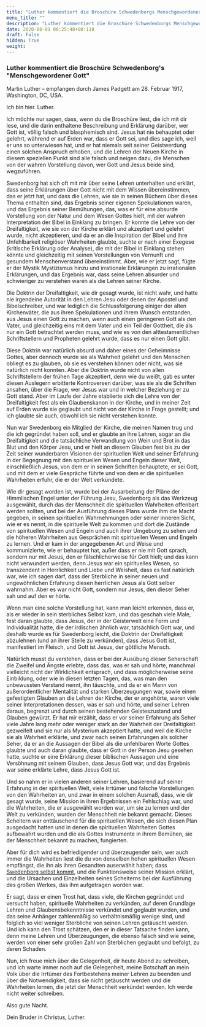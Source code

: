 ```yaml
---
title: "Luther kommentiert die Broschüre Schwedenborgs Menschgewordener Gott"
menu_title: ""
description: "Luther kommentiert die Broschüre Schwedenborgs Menschgewordener Gott"
date: 2020-08-01 06:25:48+00:118
draft: False
hidden: True
weight:
---
```

### Luther kommentiert die Broschüre Schwedenborg's "Menschgewordener Gott"

Martin Luther – empfangen durch James Padgett am 28. Februar 1917, Washington, DC, USA.

Ich bin hier. Luther.

Ich möchte nur sagen, dass, wenn du die Broschüre liest, die ich mit dir lese, und die darin enthaltene Beschreibung und Erklärung darüber, wer Gott ist, völlig falsch und blasphemisch sind. Jesus hat nie behauptet oder gelehrt, während er auf Erden war, dass er Gott sei, und dies sage ich, weil er uns so unterwiesen hat, und er hat niemals seit seiner Geistwerdung einen solchen Anspruch erhoben, und die Lehren der Neuen Kirche in diesem speziellen Punkt sind alle falsch und neigen dazu, die Menschen von der wahren Vorstellung davon, wer Gott und Jesus beide sind, wegzuführen.

Swedenborg hat sich oft mit mir über seine Lehren unterhalten und erklärt, dass seine Erklärungen über Gott nicht mit dem Wissen übereinstimmen, das er jetzt hat, und dass die Lehren, wie sie in seinen Büchern über dieses Thema enthalten sind, das Ergebnis seiner eigenen Spekulationen waren, und das Ergebnis seiner Bemühungen, das, was er für eine absurde Vorstellung von der Natur und dem Wesen Gottes hielt, mit der wahren Interpretation der Bibel in Einklang zu bringen. Er konnte die Lehre von der Dreifaltigkeit, wie sie von der Kirche erklärt und akzeptiert und gelehrt wurde, nicht akzeptieren, und da er an die Inspiration der Bibel und ihre Unfehlbarkeit religiöser Wahrheiten glaubte, suchte er nach einer Exegese (kritische Erklärung oder Analyse), die mit der Bibel in Einklang stehen könnte und gleichzeitig mit seinen Vorstellungen von Vernunft und gesundem Menschenverstand übereinstimmt. Aber, wie er jetzt sagt, fügte er der Mystik Mystizismus hinzu und irrationale Erklärungen zu irrationalen Erklärungen, und das Ergebnis war, dass seine Lehren absurder und schwieriger zu verstehen waren als die Lehren seiner Kirche.

Die Doktrin der Dreifaltigkeit, wie dir gesagt wurde, ist nicht wahr, und hatte nie irgendeine Autorität in den Lehren Jesu oder denen der Apostel und Bibelschreiber, und war lediglich die Schlussfolgerung einiger der alten Kirchenväter, die aus ihren Spekulationen und ihrem Wunsch entstanden, aus Jesus einen Gott zu machen, wenn auch einen geringeren Gott als den Vater, und gleichzeitig eins mit dem Vater und ein Teil der Gottheit, die als nur ein Gott betrachtet werden muss, und wie es von den alttestamentlichen Schriftstellern und Propheten gelehrt wurde, dass es nur einen Gott gibt.

Diese Doktrin war natürlich absurd und daher eines der Geheimnisse Gottes, aber dennoch wurde sie als Wahrheit gelehrt und den Menschen obliegt es zu glauben, ob sie es verstehen können oder nicht, was sie natürlich nicht konnten. Aber die Doktrin wurde nicht von allen Schriftstellern der frühen Tage akzeptiert, denn wie du weißt, gab es unter diesen Auslegern erbitterte Kontroversen darüber, was sie als die Schriften ansahen, über die Frage, wer Jesus war und in welcher Beziehung er zu Gott stand. Aber im Laufe der Jahre etablierte sich die Lehre von der Dreifaltigkeit fest als ein Glaubenskanon in der Kirche, und in meiner Zeit auf Erden wurde sie geglaubt und nicht von der Kirche in Frage gestellt; und ich glaubte sie auch, obwohl ich sie nicht verstehen konnte.

Nun war Swedenborg ein Mitglied der Kirche, die meinen Namen trug und die ich gegründet haben soll, und er glaubte an ihre Lehren, sogar an die Dreifaltigkeit und die tatsächliche Verwandlung von Wein und Brot in das Blut und den Körper Jesu, und er hielt an diesem Glauben fest bis zu der Zeit seiner wunderbaren Visionen der spirituellen Welt und seiner Erfahrung in der Begegnung mit den spirituellen Wesen und Engeln dieser Welt, einschließlich Jesus, von dem er in seinen Schriften behauptete, er sei Gott, und mit dem er viele Gespräche führte und von dem er die spirituellen Wahrheiten erfuhr, die er der Welt verkündete.

Wie dir gesagt worden ist, wurde bei der Ausarbeitung der Pläne der Himmlischen Engel unter der Führung Jesu, Swedenborg als das Werkzeug ausgewählt, durch das der Menschheit die spirituellen Wahrheiten offenbart werden sollten, und bei der Ausführung dieses Plans wurde ihm die Macht gegeben, in seinen spirituellen Wahrnehmungen oder seiner inneren Sicht, wie er es nennt, in die spirituelle Welt zu kommen und dort die Zustände von spirituellen Wesen und Engeln und auch ihrer Umgebung zu sehen und die höheren Wahrheiten aus Gesprächen mit spirituellen Wesen und Engeln zu lernen. Und er kam in der angegebenen Art und Weise und kommunizierte, wie er behauptet hat, außer dass er nie mit Gott sprach, sondern nur mit Jesus, den er fälschlicherweise für Gott hielt; und das kann nicht verwundert werden, denn Jesus war ein spirituelles Wesen, so transzendent in Herrlichkeit und Liebe und Weisheit, dass es fast natürlich war, wie ich sagen darf, dass der Sterbliche in seiner neuen und ungewöhnlichen Erfahrung diesen herrlichen Jesus als Gott selber wahrnahm. Aber es war nicht Gott, sondern nur Jesus, den dieser Seher sah und auf den er hörte.

Wenn man eine solche Vorstellung hat, kann man leicht erkennen, dass er, als er wieder in sein sterbliches Selbst kam, und das geschah viele Male, fest daran glaubte, dass Jesus, der in der Geisterwelt eine Form und Individualität hatte, die der irdischen ähnlich war, tatsächlich Gott war, und deshalb wurde es für Swedenborg leicht, die Doktrin der Dreifaltigkeit abzulehnen (und an ihrer Stelle zu verkünden), dass Jesus Gott ist, manifestiert im Fleisch, und Gott ist Jesus, der göttliche Mensch.

Natürlich musst du verstehen, dass er bei der Ausübung dieser Seherschaft die Zweifel und Ängste erlebte, dass das, was er sah und hörte, manchmal vielleicht nicht der Wirklichkeit entsprach, und dass möglicherweise seine Einbildung, oder wie in diesen letzten Tagen, das, was man den unbewussten Verstand nennt, ihn täuschte, und da er ein Mann von außerordentlicher Mentalität und starken Überzeugungen war, sowie einen gefestigten Glauben an die Lehren der Kirche, der er angehörte, waren viele seiner Interpretationen dessen, was er sah und hörte, und seiner Lehren daraus, begrenzt und durch seinen bestehenden Geisteszustand und Glauben gewürzt. Er hat mir erzählt, dass er vor seiner Erfahrung als Seher viele Jahre lang mehr oder weniger stark an der Wahrheit der Dreifaltigkeit gezweifelt und sie nur als Mysterium akzeptiert hatte, und weil die Kirche sie als Wahrheit erklärte, und zwar nach seinen Erfahrungen als solcher Seher, da er an die Aussagen der Bibel als die unfehlbaren Worte Gottes glaubte und auch daran glaubte, dass er Gott in der Person Jesu gesehen hatte, suchte er eine Erklärung dieser biblischen Aussagen und eine Versöhnung mit seinem Glauben, dass Jesus Gott war, und das Ergebnis war seine erklärte Lehre, dass Jesus Gott ist.

Und so nahm er in vielen anderen seiner Lehren, basierend auf seiner Erfahrung in der spirituellen Welt, viele Irrtümer und falsche Vorstellungen von den Wahrheiten an, und zwar in einem solchen Ausmaß, dass, wie dir gesagt wurde, seine Mission in ihren Ergebnissen ein Fehlschlag war, und die Wahrheiten, die er ausgewählt worden war, um sie zu lernen und der Welt zu verkünden, wurden der Menschheit nie bekannt gemacht. Dieses Scheitern war enttäuschend für die spirituellen Wesen, die sich diesen Plan ausgedacht hatten und in denen die spirituellen Wahrheiten Gottes aufbewahrt wurden und die als Gottes Instrumente in ihrem Bemühen, sie der Menschheit bekannt zu machen, fungierten.

Aber für dich wird es befriedigender und überzeugender sein, wer auch immer die Wahrheiten liest die du von denselben hohen spirituellen Wesen empfängst, die ihn als ihren Gesandten auserwählt haben; dass [Swedenborg selbst kommt](/padgett-botschaften/padgett-botschaften-in-reihenfolge-des-datums/padgett-botschaften-1917/swedenborg-wusste-nicht-dass-die-goettliche-liebe-sich-von-der-natuerlichen-liebe-unterscheidet-jep-emmanuel-swedenborg-8-april-1917/), und die Funktionsweise seiner Mission erklärt, und die Ursachen und Einzelheiten seines Scheiterns bei der Ausführung des großen Werkes, das ihm aufgetragen worden war.

Er sagt, dass er einen Trost hat, dass viele, die Kirchen gegründet und versucht haben, spirituelle Wahrheiten zu verkünden, auf deren Grundlage Lehren und Glaubensbekenntnisse verkündet und geglaubt wurden, und das seine Anhänger zahlenmäßig so verhältnismäßig wenige sind, und folglich so viel weniger Sterbliche von seinen Lehren getäuscht werden. Und ich kann den Trost schätzen, den er in dieser Tatsache finden kann, denn meine Lehren und Überzeugungen, die ebenso falsch sind wie seine, werden von einer sehr großen Zahl von Sterblichen geglaubt und befolgt, zu deren Schaden.

Nun, ich freue mich über die Gelegenheit, dir heute Abend zu schreiben, und ich warte immer noch auf die Gelegenheit, meine Botschaft an mein Volk über die Irrtümer des Fortbestehens meiner Lehren zu beenden und über die Notwendigkeit, dass sie nicht getäuscht werden und die Wahrheiten lernen, die jetzt der Menschheit verkündet werden. Ich werde nicht weiter schreiben.

Also gute Nacht.

Dein Bruder in Christus, Luther.
